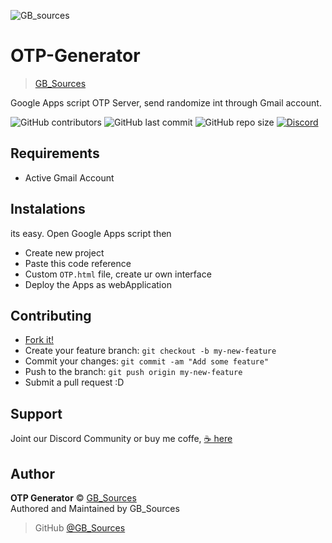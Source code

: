 

![GB_sources](https://4.bp.blogspot.com/-AbJ1au7SfYc/XEHifQKXZWI/AAAAAAAAA5I/beXM7mmhipUNkWUq0zwEmJjOtdg-XZoRgCK4BGAYYCw/s320/chanel%2Bart.png)

# OTP-Generator
> [GB_Sources](https://github.com/GoruAkiba)

Google Apps script OTP Server, send randomize int through Gmail account.


![GitHub contributors](https://img.shields.io/github/contributors/GB-Sources/OTP-Generator)
![GitHub last commit](https://img.shields.io/github/last-commit/GB-Sources/OTP-Generator)
![GitHub repo size](https://img.shields.io/github/repo-size/GB-Sources/OTP-Generator)
[![Discord](https://img.shields.io/discord/332877090003091456)](https://discord.gg/DxenCeV )

## Requirements
- Active Gmail Account


## Instalations

its easy. Open Google Apps script then
- Create new project
- Paste this code reference
- Custom `OTP.html` file, create ur own interface
- Deploy the Apps as webApplication

## Contributing

- [Fork it!](https://github.com/GB-Sources/OTP-Generator/fork)
- Create your feature branch: ``git checkout -b my-new-feature``
- Commit your changes: ``git commit -am "Add some feature"``
- Push to the branch: ``git push origin my-new-feature``
- Submit a pull request :D

## Support
Joint our Discord Community
or buy me coffe, [☕ here](https://trakteer.id/gb-sources-santoso)

## Author
**OTP Generator** © [GB_Sources](https://github.com/GoruAkiba)<br>
Authored and Maintained by GB_Sources

> GitHub [@GB_Sources](https://github.com/GoruAkiba)
